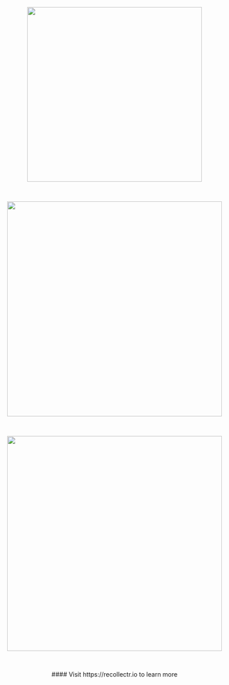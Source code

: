 <p align="center">
  <a href="https://recollectr.io/"><img width="400px" src="https://recollectr.io/wp-content/uploads/2017/12/Recollectr-Logo.svg" /></a>
</p>
<br />
<p align="center">
  <a href="https://recollectr.io/"><img width="492px" src="https://recollectr.io/wp-content/uploads/2018/07/Recollectr-Showcase-Image-A.png" /></a>
</p>
<br />
<p align="center">
  <a href="https://recollectr.io/"><img width="492px" src="https://recollectr.io/wp-content/uploads/2018/10/Recollectr-Dark-Mode.png" /></a>
</p>
<br />

<p align="center">
 #### Visit https://recollectr.io to learn more
</p>
